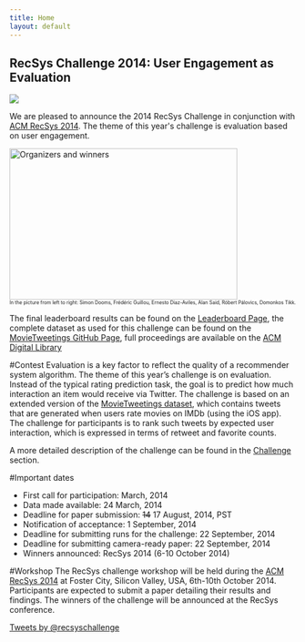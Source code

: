 ```yaml
---
title: Home
layout: default
---
```



<div class="well jumbotron">
    <h2>RecSys Challenge 2014: User Engagement as Evaluation</h2>
        <p><img src="https://farm8.staticflickr.com/7143/13404616053_222e051df8_o.jpg" /></p>
        <p class="lead">We are pleased to announce the 2014 RecSys Challenge in conjunction with <a href="http://recsys.acm.org" target="_blank">ACM RecSys 2014</a>. The theme of this year's challenge is evaluation based on user engagement. </p>
         <p><!--<a class="btn btn-lg btn-success" href="#" role="button" disabled="disabled">Registration is closed</a>-->
          <img src="../img/Organizers_and_winners.jpg" alt="Organizers and winners" style="width:400px;height:266px"><br> <span style='font-size: 60%'>In the picture from left to right: Simon Dooms, Frédéric Guillou, Ernesto Diaz-Aviles, Alan Said, Róbert Pálovics, Domonkos Tikk.</span>
         </p>
         <p>The final leaderboard results can be found on the <a href='/leaderboard/'>Leaderboard Page</a>, the complete dataset as used for this challenge can be found on the <a href='https://github.com/sidooms/MovieTweetings/tree/master/recsyschallenge2014'>MovieTweetings GitHub Page</a>, full proceedings are available on the <a href='http://dl.acm.org/citation.cfm?id=2668067'>ACM Digital Library</a></p>
</div>

#Contest
Evaluation is a key factor to reflect the quality of a recommender system algorithm. The theme of this year’s challenge is on evaluation. Instead of the typical rating prediction task, the goal is to predict how much interaction an item would receive via Twitter. 
The challenge is based on an extended version of the [MovieTweetings dataset](http://www.recsyswiki.com/wiki/Movietweetings), which contains tweets that are generated when users rate movies on IMDb (using the iOS app). The challenge for participants is to rank such tweets by expected user interaction, which is expressed in terms of retweet and favorite counts.

A more detailed description of the challenge can be found in the [Challenge](/challenge/) section.

#Important dates
* First call for participation: March, 2014
* Data made available: 24 March, 2014
* Deadline for paper submission: ~~14~~ 17 August, 2014, PST
* Notification of acceptance: 1 September, 2014
* Deadline for submitting runs for the challenge: 22 September, 2014
* Deadline for submitting camera-ready paper: 22 September, 2014
* Winners announced: RecSys 2014 (6-10 October 2014)

#Workshop
The RecSys challenge workshop will be held during the <a href="http://recsys.acm.org/recsys14/">ACM RecSys 2014</a> at Foster City, Silicon Valley, USA, 6th-10th October 2014. Participants are expected to submit a paper detailing their results and findings. The winners of the challenge will be announced at the RecSys conference.

<a class="twitter-timeline" href="https://twitter.com/recsyschallenge" data-widget-id="471263323422334978">Tweets by @recsyschallenge</a>
<script>!function(d,s,id){var js,fjs=d.getElementsByTagName(s)[0],p=/^http:/.test(d.location)?'http':'https';if(!d.getElementById(id)){js=d.createElement(s);js.id=id;js.src=p+"://platform.twitter.com/widgets.js";fjs.parentNode.insertBefore(js,fjs);}}(document,"script","twitter-wjs");</script>




